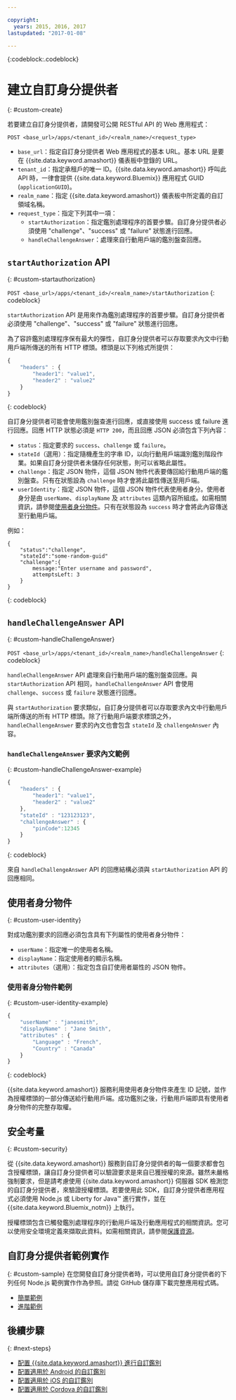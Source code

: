 ```yaml
---

copyright:
  years: 2015, 2016, 2017
lastupdated: "2017-01-08"

---
```


{:codeblock:.codeblock}

# 建立自訂身分提供者
{: #custom-create}


若要建立自訂身分提供者，請開發可公開 RESTful API 的 Web 應用程式：

`POST <base_url>/apps/<tenant_id>/<realm_name>/<request_type>`

* `base_url`：指定自訂身分提供者 Web 應用程式的基本 URL。基本 URL 是要在 {{site.data.keyword.amashort}} 儀表板中登錄的 URL。
* `tenant_id`：指定承租戶的唯一 ID。{{site.data.keyword.amashort}} 呼叫此 API 時，一律會提供 {{site.data.keyword.Bluemix}} 應用程式 GUID (`applicationGUID`)。
* `realm_name`：指定 {{site.data.keyword.amashort}} 儀表板中所定義的自訂領域名稱。
* `request_type`：指定下列其中一項：
	* `startAuthorization`：指定鑑別處理程序的首要步驟。自訂身分提供者必須使用 "challenge"、"success" 或 "failure" 狀態進行回應。
	* `handleChallengeAnswer`：處理來自行動用戶端的鑑別盤查回應。

## `startAuthorization` API
{: #custom-startauthorization}

`POST <base_url>/apps/<tenant_id>/<realm_name>/startAuthorization`
{: codeblock}

`startAuthorization` API 是用來作為鑑別處理程序的首要步驟。自訂身分提供者必須使用 "challenge"、"success" 或 "failure" 狀態進行回應。

為了容許鑑別處理程序保有最大的彈性，自訂身分提供者可以存取要求內文中行動用戶端所傳送的所有 HTTP 標頭。標頭是以下列格式所提供：

```JavaScript
{
    "headers" : {
    	"header1": "value1",  
    	"header2" : "value2"
    }
}
```
{: codeblock}

自訂身分提供者可能會使用鑑別盤查進行回應，或直接使用 success 或 failure 進行回應。回應 HTTP 狀態必須是 `HTTP 200`，而且回應 JSON 必須包含下列內容：

* `status`：指定要求的 `success`、`challenge` 或 `failure`。
* `stateId`（選用）：指定隨機產生的字串 ID，以向行動用戶端識別鑑別階段作業。如果自訂身分提供者未儲存任何狀態，則可以省略此屬性。
* `challenge`：指定 JSON 物件，這個 JSON 物件代表要傳回給行動用戶端的鑑別盤查。只有在狀態設為 `challenge` 時才會將此屬性傳送至用戶端。
* `userIdentity`：指定 JSON 物件，這個 JSON 物件代表使用者身分。使用者身分是由 `userName`、`displayName` 及 `attributes` 這類內容所組成。如需相關資訊，請參閱[使用者身分物件](#custom-user-identity)。只有在狀態設為 `success` 時才會將此內容傳送至行動用戶端。

例如：

```
{
	"status":"challenge",
	"stateId":"some-random-guid"
	"challenge":{
		message:"Enter username and password",
		attemptsLeft: 3
	}
}
```
{: codeblock}

## `handleChallengeAnswer` API
{: #custom-handleChallengeAnswer}

`POST <base_url>/apps/<tenant_id>/<realm_name>/handleChallengeAnswer`
{: codeblock}

`handleChallengeAnswer` API 處理來自行動用戶端的鑑別盤查回應。與 `startAuthorization` API 相同，`handleChallengeAnswer` API 會使用 `challenge`、`success` 或 `failure` 狀態進行回應。

與 `startAuthorization` 要求類似，自訂身分提供者可以存取要求內文中行動用戶端所傳送的所有 HTTP 標頭。除了行動用戶端要求標頭之外，`handleChallengeAnswer` 要求的內文也會包含 `stateId` 及 `challengeAnswer` 內容。

### `handleChallengeAnswer` 要求內文範例
{: #custom-handleChallengeAnswer-example}

```JavaScript
{
    "headers" : {
    	"header1": "value1",  
    	"header2" : "value2"
	},
    "stateId" : "123123123",
    "challengeAnswer" : {
    	"pinCode":12345
 	}
}
```
{: codeblock}

來自 `handleChallengeAnswer` API 的回應結構必須與 `startAuthorization` API 的回應相同。

## 使用者身分物件
{: #custom-user-identity}

對成功鑑別要求的回應必須包含具有下列屬性的使用者身分物件：
* `userName`：指定唯一的使用者名稱。
* `displayName`：指定使用者的顯示名稱。
* `attributes`（選用）：指定包含自訂使用者屬性的 JSON 物件。

### 使用者身分物件範例
{: #custom-user-identity-example}
```JavaScript
{
    "userName" : "janesmith",
    "displayName" : "Jane Smith",
    "attributes" : {
        "Language" : "French",
        "Country" : "Canada"
    }
}
```
{: codeblock}

{{site.data.keyword.amashort}} 服務利用使用者身分物件來產生 ID 記號，並作為授權標頭的一部分傳送給行動用戶端。成功鑑別之後，行動用戶端即具有使用者身分物件的完整存取權。

## 安全考量
{: #custom-security}

從 {{site.data.keyword.amashort}} 服務到自訂身分提供者的每一個要求都會包含授權標頭，讓自訂身分提供者可以驗證要求是來自已獲授權的來源。雖然未嚴格強制要求，但是請考慮使用 {{site.data.keyword.amashort}} 伺服器 SDK 檢測您的自訂身分提供者，來驗證授權標頭。若要使用此 SDK，自訂身分提供者應用程式必須使用 Node.js 或 Liberty for Java&trade; 進行實作，並在 {{site.data.keyword.Bluemix_notm}} 上執行。

授權標頭包含已觸發鑑別處理程序的行動用戶端及行動應用程式的相關資訊。您可以使用安全環境定義來擷取此資料。如需相關資訊，請參閱[保護資源](protecting-resources.html)。

## 自訂身分提供者範例實作
{: #custom-sample}
在您開發自訂身分提供者時，可以使用自訂身分提供者的下列任何 Node.js 範例實作作為參照。請從 GitHub 儲存庫下載完整應用程式碼。

* [簡單範例](https://github.com/ibm-bluemix-mobile-services/bms-mca-custom-identity-provider-sample)
* [進階範例](https://github.com/ibm-bluemix-mobile-services/bms-mca-custom-identity-provider-with-user-management)

<!---
 ### JSON structure (simple sample)
{: #custom-sample-json}
This implementation assumes that the supplied authentication challenge answer is a JSON object with the following structure:

```
{
 	username: "my.username",
 	password: "my.password"
 }
 ```

### Custom identity provider sample code (simple sample)
{: #custom-sample-code}
```JavaScript
var express = require('express');
var cfenv = require('cfenv');
var log4js = require('log4js');
var jsonParser = require('body-parser').json();

// Using hardcoded user repository
var userRepository = {
	"john.lennon":      { password: "12345", displayName:"John Lennon", dob:"October 9, 1940"},
	"paul.mccartney":   { password: "67890", displayName:"Paul McCartney", dob:"June 18, 1942"},
	"ringo.starr":      { password: "abcde", displayName:"Ringo Starr", dob: "July 7, 1940"},
	"george.harrison":  { password: "fghij", displayName: "George Harrison", dob:"Feburary 25, 1943"}
}

var app = express();
var logger = log4js.getLogger("CustomIdentityProviderApp");
logger.info("Starting up");

app.post('/apps/:tenantId/:realmName/startAuthorization', jsonParser, function(req, res){
	var tenantId = req.params.tenantId;
	var realmName = req.params.realmName;
	var headers = req.body.headers;

	logger.debug("startAuthorization", tenantId, realmName, headers);

	var responseJson = {
		status: "challenge",
		challenge: {
			text: "Enter username and password"
		}
	};

	res.status(200).json(responseJson);
});

app.post('/apps/:tenantId/:realmName/handleChallengeAnswer', jsonParser, function(req, res){
	var tenantId = req.params.tenantId;
	var realmName = req.params.realmName;
	var challengeAnswer = req.body.challengeAnswer;


	logger.debug("handleChallengeAnswer", tenantId, realmName, challengeAnswer);

	var username = req.body.challengeAnswer["username"];
	var password = req.body.challengeAnswer["password"];

	var userObject = userRepository[username];

	var responseJson = { status: "failure" };

	if (userObject && userObject.password == password ){
		logger.debug("Login success for userId ::", username);
		responseJson.status = "success";
		responseJson.userIdentity = {
			userName: username,
			displayName: userObject.displayName,
			attributes: {
				dob: userObject.dob
			}
		}
	} else {
		logger.debug("Login failure for userId ::", username);
	}

	res.status(200).json(responseJson);
});

app.use(function(req, res, next){
	res.status(404).send("This is not the URL you're looking for");
});

var server = app.listen(cfenv.getAppEnv().port, function () {
	var host = server.address().address;
	var port = server.address().port;
	logger.info('Server listening at %s:%s', host, port);
});
```
--->

## 後續步驟
{: #next-steps}
* [配置 {{site.data.keyword.amashort}} 進行自訂鑑別](custom-auth-config-mca.html)
* [配置適用於 Android 的自訂鑑別](custom-auth-android.html)
* [配置適用於 iOS 的自訂鑑別](custom-auth-ios.html)
* [配置適用於 Cordova 的自訂鑑別](custom-auth-cordova.html)
